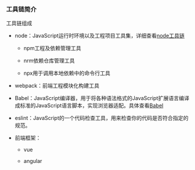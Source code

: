 ### 工具链简介

工具链组成

- node：JavaScript运行时环境以及工程项目工具集，详细查看[node工具链](node工具链/node工具链.md)
  
  - npm工程及依赖管理工具
  
  - nrm依赖仓库管理工具
  
  - npx用于调用本地依赖中的命令行工具

- webpack：前端工程模块化构建工具

- Babel：JavaScript编译器，用于将各种语法格式的JavaScript扩展语言编译成标准的JavaScript语言脚本，实现浏览器适配。具体查看[Babel](Babel.md)

- eslint：JavaScript的一个代码检查工具，用来检查你的代码是否符合指定的规范。

- 前端框架：
  
  - vue
  
  - angular

